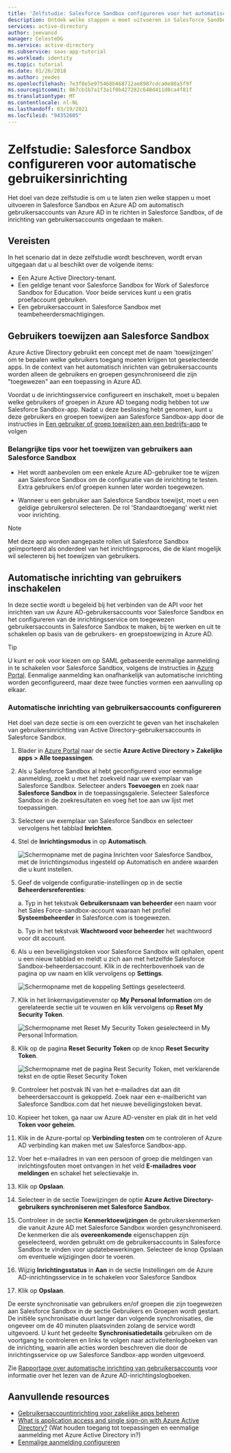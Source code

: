 ```yaml
---
title: 'Zelfstudie: Salesforce Sandbox configureren voor het automatisch inrichten van gebruikers met Azure Active Directory | Microsoft Docs'
description: Ontdek welke stappen u moet uitvoeren in Salesforce Sandbox en Azure AD om automatisch gebruikersaccounts van Azure AD in te richten in Salesforce Sandbox, of de inrichting van gebruikersaccounts ongedaan te maken.
services: active-directory
author: jeevansd
manager: CelesteDG
ms.service: active-directory
ms.subservice: saas-app-tutorial
ms.workload: identity
ms.topic: tutorial
ms.date: 01/26/2018
ms.author: jeedes
ms.openlocfilehash: 7e3f8e5e975468b468712ae8907cdca0e80a5f9f
ms.sourcegitcommit: 867cb1b7a1f3a1f0b427282c648d411d0ca4f81f
ms.translationtype: MT
ms.contentlocale: nl-NL
ms.lasthandoff: 03/19/2021
ms.locfileid: "94352605"
---
```

# <a name="tutorial-configure-salesforce-sandbox-for-automatic-user-provisioning"></a>Zelfstudie: Salesforce Sandbox configureren voor automatische gebruikersinrichting

Het doel van deze zelfstudie is om u te laten zien welke stappen u moet uitvoeren in Salesforce Sandbox en Azure AD om automatisch gebruikersaccounts van Azure AD in te richten in Salesforce Sandbox, of de inrichting van gebruikersaccounts ongedaan te maken.

## <a name="prerequisites"></a>Vereisten

In het scenario dat in deze zelfstudie wordt beschreven, wordt ervan uitgegaan dat u al beschikt over de volgende items:

*   Een Azure Active Directory-tenant.
*   Een geldige tenant voor Salesforce Sandbox for Work of Salesforce Sandbox for Education. Voor beide services kunt u een gratis proefaccount gebruiken.
*   Een gebruikersaccount in Salesforce Sandbox met teambeheerdersmachtigingen.

## <a name="assigning-users-to-salesforce-sandbox"></a>Gebruikers toewijzen aan Salesforce Sandbox

Azure Active Directory gebruikt een concept met de naam 'toewijzingen' om te bepalen welke gebruikers toegang moeten krijgen tot geselecteerde apps. In de context van het automatisch inrichten van gebruikersaccounts worden alleen de gebruikers en groepen gesynchroniseerd die zijn "toegewezen" aan een toepassing in Azure AD.

Voordat u de inrichtingsservice configureert en inschakelt, moet u bepalen welke gebruikers of groepen in Azure AD toegang nodig hebben tot uw Salesforce Sandbox-app. Nadat u deze beslissing hebt genomen, kunt u deze gebruikers en groepen toewijzen aan Salesforce Sandbox-app door de instructies in [Een gebruiker of groep toewijzen aan een bedrijfs-app](../manage-apps/assign-user-or-group-access-portal.md) te volgen

### <a name="important-tips-for-assigning-users-to-salesforce-sandbox"></a>Belangrijke tips voor het toewijzen van gebruikers aan Salesforce Sandbox

* Het wordt aanbevolen om een enkele Azure AD-gebruiker toe te wijzen aan Salesforce Sandbox om de configuratie van de inrichting te testen. Extra gebruikers en/of groepen kunnen later worden toegewezen.

* Wanneer u een gebruiker aan Salesforce Sandbox toewijst, moet u een geldige gebruikersrol selecteren. De rol 'Standaardtoegang' werkt niet voor inrichting.

> [!NOTE]
> Met deze app worden aangepaste rollen uit Salesforce Sandbox geïmporteerd als onderdeel van het inrichtingsproces, die de klant mogelijk wil selecteren bij het toewijzen van gebruikers.

## <a name="enable-automated-user-provisioning"></a>Automatische inrichting van gebruikers inschakelen

In deze sectie wordt u begeleid bij het verbinden van de API voor het inrichten van uw Azure AD-gebruikersaccounts voor Salesforce Sandbox en het configureren van de inrichtingsservice om toegewezen gebruikersaccounts in Salesforce Sandbox te maken, bij te werken en uit te schakelen op basis van de gebruikers- en groepstoewijzing in Azure AD.

>[!Tip]
>U kunt er ook voor kiezen om op SAML gebaseerde eenmalige aanmelding in te schakelen voor Salesforce Sandbox, volgens de instructies in [Azure Portal](https://portal.azure.com). Eenmalige aanmelding kan onafhankelijk van automatische inrichting worden geconfigureerd, maar deze twee functies vormen een aanvulling op elkaar.

### <a name="configure-automatic-user-account-provisioning"></a>Automatische inrichting van gebruikersaccounts configureren

Het doel van deze sectie is om een overzicht te geven van het inschakelen van gebruikersinrichting van Active Directory-gebruikersaccounts in Salesforce Sandbox.

1. Blader in [Azure Portal](https://portal.azure.com) naar de sectie **Azure Active Directory > Zakelijke apps > Alle toepassingen**.

1. Als u Salesforce Sandbox al hebt geconfigureerd voor eenmalige aanmelding, zoekt u met het zoekveld naar uw exemplaar van Salesforce Sandbox. Selecteer anders **Toevoegen** en zoek naar **Salesforce Sandbox** in de toepassingsgalerie. Selecteer Salesforce Sandbox in de zoekresultaten en voeg het toe aan uw lijst met toepassingen.

1. Selecteer uw exemplaar van Salesforce Sandbox en selecteer vervolgens het tabblad **Inrichten**.

1. Stel de **Inrichtingsmodus** in op **Automatisch**.

    ![Schermopname met de pagina Inrichten voor Salesforce Sandbox, met de Inrichtingsmodus ingesteld op Automatisch en andere waarden die u kunt instellen.](./media/salesforce-sandbox-provisioning-tutorial/provisioning.png)

1. Geef de volgende configuratie-instellingen op in de sectie **Beheerdersreferenties**:
   
    a. Typ in het tekstvak **Gebruikersnaam van beheerder** een naam voor het Sales Force-sandbox-account waaraan het profiel **Systeembeheerder** in Salesforce.com is toegewezen.
   
    b. Typ in het tekstvak **Wachtwoord voor beheerder** het wachtwoord voor dit account.

1. Als u een beveiligingstoken voor Salesforce Sandbox wilt ophalen, opent u een nieuw tabblad en meldt u zich aan met hetzelfde Salesforce Sandbox-beheerdersaccount. Klik in de rechterbovenhoek van de pagina op uw naam en klik vervolgens op **Settings**.

     ![Schermopname met de koppeling Settings geselecteerd.](./media/salesforce-sandbox-provisioning-tutorial/sf-my-settings.png "Automatische inrichting van gebruikers inschakelen")

1. Klik in het linkernavigatievenster op **My Personal Information** om de gerelateerde sectie uit te vouwen en klik vervolgens op **Reset My Security Token**.
  
    ![Schermopname met Reset My Security Token geselecteerd in My Personal Information.](./media/salesforce-sandbox-provisioning-tutorial/sf-personal-reset.png "Automatische inrichting van gebruikers inschakelen")

1. Klik op de pagina **Reset Security Token** op de knop **Reset Security Token**.

    ![Schermopname met de pagina Rest Security Token, met verklarende tekst en de optie Reset Security Token](./media/salesforce-sandbox-provisioning-tutorial/sf-reset-token.png "Automatische inrichting van gebruikers inschakelen")

1. Controleer het postvak IN van het e-mailadres dat aan dit beheerdersaccount is gekoppeld. Zoek naar een e-mailbericht van Salesforce Sandbox.com dat het nieuwe beveiligingstoken bevat.

1. Kopieer het token, ga naar uw Azure AD-venster en plak dit in het veld **Token voor geheim**.

1. Klik in de Azure-portal op **Verbinding testen** om te controleren of Azure AD verbinding kan maken met uw Salesforce Sandbox-app.

1. Voer het e-mailadres in van een persoon of groep die meldingen van inrichtingsfouten moet ontvangen in het veld **E-mailadres voor meldingen** en schakel het selectievakje in.

1. Klik op **Opslaan**.  
    
1.  Selecteer in de sectie Toewijzingen de optie **Azure Active Directory-gebruikers synchroniseren met Salesforce Sandbox**.

1. Controleer in de sectie **Kenmerktoewijzingen** de gebruikerskenmerken die vanuit Azure AD met Salesforce Sandbox worden gesynchroniseerd. De kenmerken die als **overeenkomende** eigenschappen zijn geselecteerd, worden gebruikt om de gebruikersaccounts in Salesforce Sandbox te vinden voor updatebewerkingen. Selecteer de knop Opslaan om eventuele wijzigingen door te voeren.

1. Wijzig **Inrichtingsstatus** in **Aan** in de sectie Instellingen om de Azure AD-inrichtingsservice in te schakelen voor Salesforce Sandbox

1. Klik op **Opslaan**.

De eerste synchronisatie van gebruikers en/of groepen die zijn toegewezen aan Salesforce Sandbox in de sectie Gebruikers en Groepen wordt gestart. De initiële synchronisatie duurt langer dan volgende synchronisaties, die ongeveer om de 40 minuten plaatsvinden zolang de service wordt uitgevoerd. U kunt het gedeelte **Synchronisatiedetails** gebruiken om de voortgang te controleren en links te volgen naar activiteitenlogboeken van de inrichting, waarin alle acties worden beschreven die door de inrichtingsservice op uw Salesforce Sandbox-app worden uitgevoerd.

Zie [Rapportage over automatische inrichting van gebruikersaccounts](../app-provisioning/check-status-user-account-provisioning.md) voor informatie over het lezen van de Azure AD-inrichtingslogboeken.

## <a name="additional-resources"></a>Aanvullende resources

* [Gebruikersaccountinrichting voor zakelijke apps beheren](tutorial-list.md)
* [What is application access and single sign-on with Azure Active Directory?](../manage-apps/what-is-single-sign-on.md) (Wat houden toegang tot toepassingen en eenmalige aanmelding met Azure Active Directory in?)
* [Eenmalige aanmelding configureren](./salesforce-sandbox-tutorial.md)